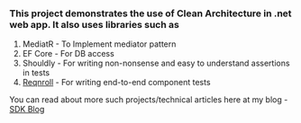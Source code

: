 ### This project demonstrates the use of Clean Architecture in .net web app. It also uses libraries such as
1. MediatR - To Implement mediator pattern
2. EF Core - For DB access
3. Shouldly - For writing non-nonsense and easy to understand assertions in tests
4. [Reqnroll](https://reqnroll.net/) - For writing end-to-end component tests

You can read about more such projects/technical articles here at my blog - [SDK Blog](https://www.sdkblog.com)

